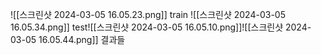 ![[스크린샷 2024-03-05 16.05.23.png]]
train
![[스크린샷 2024-03-05 16.05.34.png]]
test![[스크린샷 2024-03-05 16.05.10.png]]![[스크린샷 2024-03-05 16.05.44.png]]
결과들